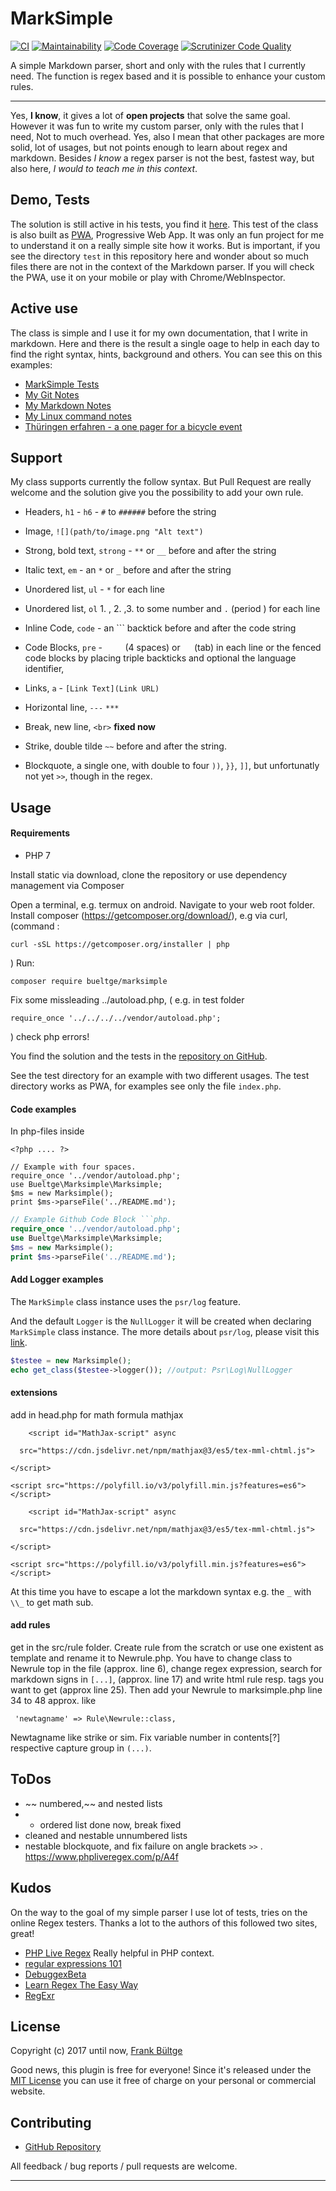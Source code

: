 # MarkSimple

[![CI](https://github.com/bueltge/marksimple/workflows/CI/badge.svg)](https://github.com/bueltge/marksimple/actions)
[![Maintainability](https://api.codeclimate.com/v1/badges/3ce79c7b4118c47951cc/maintainability "Maintainability")](https://codeclimate.com/github/bueltge/marksimple/maintainability)
[![Code Coverage](https://codecov.io/gh/bueltge/marksimple/branch/master/graph/badge.svg)](https://codecov.io/gh/bueltge/marksimple)
[![Scrutinizer Code Quality](https://scrutinizer-ci.com/g/bueltge/marksimple/badges/quality-score.png?b=master)](https://scrutinizer-ci.com/g/bueltge/marksimple/?branch=master)

A simple Markdown parser, short and only with the rules that I currently need. The function is regex based and it is possible to enhance your custom rules.

---

Yes, **I know**, it gives a lot of __open projects__ that solve the same goal. However it was fun to write my custom parser, only with the rules that I need, Not to much overhead. Yes, also I mean that other packages are more solid, lot of usages, but not points enough to learn about regex and markdown. Besides *I know* a regex parser is not the best, fastest way, but also here, _I would to teach me in this context_.

## Demo, Tests

The solution is still active in his tests, you find it [here](https://bueltge.de/thueringen-erfahren/). This test of the class is also built as [PWA](https://developers.google.com/web/progressive-web-apps/), Progressive Web App. It was only an fun project for me to understand it on a really simple site how it works. But is important, if you see the directory `test` in this repository here and wonder about so much files there are not in the context of the Markdown parser. If you will check the PWA, use it on your mobile or play with Chrome/WebInspector.

## Active use

The class is simple and I use it for my own documentation, that I write in markdown. Here and there is the result a single oage to help in each day to find the right syntax, hints, background and others. You can see this on this examples:

 * [MarkSimple Tests](https://bueltge.de/marksimple/test/)
 * [My Git Notes](https://bueltge.de/git/)
 * [My Markdown Notes](https://bueltge.de/md/)
 * [My Linux command notes](https://bueltge.de/linux/)
 * [Thüringen erfahren - a one pager for a bicycle event](https://bueltge.de/thueringen-erfahren/)

## Support

My class supports currently the follow syntax. But Pull Request are really welcome and the solution give you the possibility to add your own rule.

 * Headers, `h1` - `h6` - `#` to `######` before the string
 * Image, `![](path/to/image.png "Alt text")`
 * Strong, bold text, `strong` - `**` or `__` before and after the string
 * Italic text, `em` - an `*` or `_` before and after the string
 * Unordered list, `ul` - `*` for each line  
 * Unordered list, `ol` 1. , 2. ,3. to some number and `.` (period ) for each line
* Inline Code, `code` - an ``` backtick before and after the code string
 * Code Blocks, `pre` - `    ` (4 spaces) or `	` (tab) in each line or the fenced code blocks by placing triple backticks and optional the language identifier,
 * Links, `a` - `[Link Text](Link URL)`
 * Horizontal line, `---` `***`
 * Break, new line, `<br>` **fixed now**

* Strike, double tilde `~~` before and after the string. 
 * Blockquote, a single one, with double to four `))`, `}}`, `]]`, but unfortunatly not yet `>>`, though in the regex.

## Usage

#### Requirements

 * PHP 7

Install static via download, clone the repository or use dependency management via Composer

Open a terminal, e.g. termux on android.
Navigate to your web root folder.
Install composer (https://getcomposer.org/download/), e.g via curl, (command :
```
curl -sSL https://getcomposer.org/installer | php

```
)
Run:
```
composer require bueltge/marksimple
```

Fix some missleading ../autoload.php, ( e.g. in test folder
```
require_once '../../../../vendor/autoload.php';
```
)
check php errors!

You find the solution and the tests in the [repository on GitHub](https://github.com/bueltge/marksimple).

See the test directory for an example with two different usages. The test directory works as PWA, for examples see only the file `index.php`.

#### Code examples

In php-files inside 
```
<?php .... ?>
```

    // Example with four spaces.
    require_once '../vendor/autoload.php';
    use Bueltge\Marksimple\Marksimple;
    $ms = new Marksimple();
    print $ms->parseFile('../README.md');

```php
// Example Github Code Block ```php.
require_once '../vendor/autoload.php';
use Bueltge\Marksimple\Marksimple;
$ms = new Marksimple();
print $ms->parseFile('../README.md');
```

#### Add Logger examples

The `MarkSimple` class instance uses the `psr/log` feature.

And the default `Logger` is the `NullLogger` it will be created when declaring `MarkSimple` class instance. The more details about `psr/log`, please visit this [link](https://www.php-fig.org/psr/psr-3/).

```php
$testee = new Marksimple();
echo get_class($testee->logger()); //output: Psr\Log\NullLogger
```


#### extensions  
add in head.php for math formula mathjax 
```
    <script id="MathJax-script" async

  src="https://cdn.jsdelivr.net/npm/mathjax@3/es5/tex-mml-chtml.js">

</script>

<script src="https://polyfill.io/v3/polyfill.min.js?features=es6"></script>

    <script id="MathJax-script" async

  src="https://cdn.jsdelivr.net/npm/mathjax@3/es5/tex-mml-chtml.js">

</script>

<script src="https://polyfill.io/v3/polyfill.min.js?features=es6"></script>

```
At this time you have to escape a lot the markdown syntax e.g. the `_` with `\\_` to get math sub.
#### add rules 
get in the src/rule folder. 
Create rule from the scratch or use one existent as template and rename it to Newrule.php. 
You have to change class to Newrule top in the file (approx. line 6), change regex expression, search for markdown signs in `[...]`, (approx. line 17) and write html rule resp. tags you want to get (approx line 25). 
Then add your Newrule to marksimple.php line 34 to 48 approx. like 
```
 'newtagname' => Rule\Newrule::class,
```
Newtagname like strike or sim. 
Fix variable number in contents[?] respective capture group in `(...)`. 

## ToDos 
* ~~ numbered,~~ and nested lists   
* * ordered list done now, break fixed
* cleaned and nestable unnumbered lists 
* nestable blockquote, and fix failure on angle brackets `>>` . https://www.phpliveregex.com/p/A4f
## Kudos

On the way to the goal of my simple parser I use lot of tests, tries on the online Regex testers. Thanks a lot to the authors of this followed two sites, great!

 * [PHP Live Regex](https://www.phpliveregex.com/) Really helpful in PHP context.
 * [regular expressions 101](https://regex101.com/)
 * [DebuggexBeta](https://www.debuggex.com/)
 * [Learn Regex The Easy Way](https://github.com/zeeshanu/learn-regex)
 * [RegExr](https://regexr.com/)

## License

Copyright (c) 2017 until now, [Frank Bültge](https://bueltge.de)

Good news, this plugin is free for everyone! Since it's released under the [MIT License](https://github.com/inpsyde/marksimple/blob/master/LICENSE) you can use it free of charge on your personal or commercial website.

## Contributing

 * [GitHub Repository](https://github.com/bueltge/marksimple)

All feedback / bug reports / pull requests are welcome.

---

